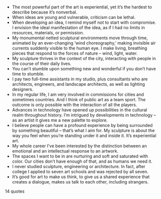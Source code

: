  - The most powerful part of the art is experiential, yet it’s the hardest to describe because it’s nonverbal.
 - When ideas are young and vulnerable, criticism can be lethal.
 - When developing an idea, I remind myself not to start with compromise. I envision the ideal manifestation of the idea, as if I had no limits in resources, materials, or permission.
 - My monumental netted sculptural environments move through time, animated by an ever-changing ‘wind choreography,’ making invisible air currents suddenly visible to the human eye. I make living, breathing pieces that respond to the forces of nature – wind, light, water.
 - My sculpture thrives in the context of the city, interacting with people in the course of their daily lives.
 - You can’t stumble upon something new and wonderful if you don’t have time to stumble.
 - I pay two full-time assistants in my studio, plus consultants who are architects, engineers, and landscape architects, as well as lighting designers.
 - In my regular life, I am very involved in commissions for cities and sometimes countries. And I think of public art as a team sport. The outcome is only possible with the interaction of all the players.
 - Advances in technology have opened up possibilities in the cultural realm throughout history. I’m intrigued by developments in technology – as an artist it gives me a new palette to explore.
 - I believe people can have a profound experience by being surrounded by something beautiful – that’s what I aim for. My sculpture is about the way you feel when you’re standing under it and inside it. It’s experiential art.
 - My whole career I’ve been interested by the distinction between an emotional and an intellectual response to an artwork.
 - The spaces I want to be in are nurturing and soft and saturated with color. Our cities don’t have enough of that, and as humans we need it.
 - I never studied sculpture, engineering or architecture. In fact, after college I applied to seven art schools and was rejected by all seven.
 - It’s good for art to make us think, to give us a shared experience that creates a dialogue, makes us talk to each other, including strangers.

14 quotes